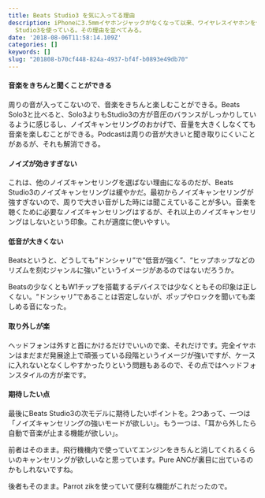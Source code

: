```yaml
---
title: Beats Studio3 を気に入ってる理由
description: iPhoneに3.5mmイヤホンジャックがなくなって以来、ワイヤレスイヤホンを使っている。いろんなワイヤレスヘッドフォンを使ってきて、いまはBeats
  Studio3を使っている。その理由を並べてみる。
date: '2018-08-06T11:58:14.109Z'
categories: []
keywords: []
slug: "201808-b70cf448-824a-4937-bf4f-b0893e49db70"
---
```

#### 音楽をきちんと聞くことができる

周りの音が入ってこないので、音楽をきちんと楽しむことができる。Beats Solo3と比べると、Solo3よりもStudio3の方が音圧のバランスがしっかりしているように感じるし、ノイズキャンセリングのおかげで、音量を大きくしなくても音楽を楽しむことができる。Podcastは周りの音が大きいと聞き取りにくいことがあるが、それも解消できる。

#### ノイズが効きすぎない

これは、他のノイズキャンセリングを選ばない理由になるのだが、Beats Studio3のノイズキャンセリングは緩やかだ。最初からノイズキャンセリングが強すぎないので、周りで大きい音がした時には聞こえていることが多い。音楽を聴くために必要なノイズキャンセリングはするが、それ以上のノイズキャンセリングはしないという印象。これが適度に使いやすい。

#### 低音が大きくない

Beatsというと、どうしても“ドンシャリ”で“低音が強く”、“ヒップホップなどのリズムを刻むジャンルに強い”というイメージがあるのではないだろうか。

Beatsの少なくともW1チップを搭載するデバイスでは少なくともその印象は正しくない。“ドンシャリ”であることは否定しないが、ポップやロックを聞いても楽しめる音になった。

#### 取り外しが楽

ヘッドフォンは外すと首にかけるだけでいいので楽、それだけです。完全イヤホンはまだまだ発展途上で頑張っている段階というイメージが強いですが、ケースに入れないとなくしやすかったりという問題もあるので、その点ではヘッドフォンスタイルの方が楽です。

#### 期待したい点

最後にBeats Studio3の次モデルに期待したいポイントを。2つあって、一つは「ノイズキャンセリングの強いモードが欲しい」。もう一つは、「耳から外したら自動で音楽が止まる機能が欲しい」。

前者はそのまま。飛行機機内で使っていてエンジンをきちんと消してくれるくらいのキャンセリングが欲しいなと思っています。Pure ANCが裏目に出ているのかもしれないですね。

後者もそのまま。Parrot zikを使っていて便利な機能がこれだったので。